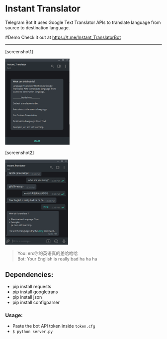 # Instant Translator

Telegram Bot It uses Google Text Translator APIs to translate language from source to destination language.

#Demo
Check it out at https://t.me/Instant_TranslatorBot

<hr>
<p>[screenshot1]</p>
<img src="assets/telebot1.png" width="41%" height="41%">
<p>[screenshot2]</p>
<img src="assets/telebot2.png" width="40%" height="40%">


> You: en:你的英语真的差哈哈哈\
> Bot: Your English is really bad ha ha ha 


## Dependencies:
  * pip install requests
  * pip install googletrans
  * pip install json
  * pip install configparser
  
### Usage:
 * Paste the bot API token inside `token.cfg`
 * ```$ python server.py```
